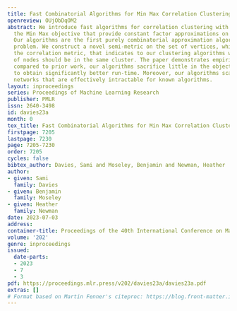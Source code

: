 ```yaml
---
title: Fast Combinatorial Algorithms for Min Max Correlation Clustering
openreview: OUjObDqOM2
abstract: We introduce fast algorithms for correlation clustering with respect to
  the Min Max objective that provide constant factor approximations on complete graphs.
  Our algorithms are the first purely combinatorial approximation algorithms for this
  problem. We construct a novel semi-metric on the set of vertices, which we call
  the correlation metric, that indicates to our clustering algorithms whether pairs
  of nodes should be in the same cluster. The paper demonstrates empirically that,
  compared to prior work, our algorithms sacrifice little in the objective quality
  to obtain significantly better run-time. Moreover, our algorithms scale to larger
  networks that are effectively intractable for known algorithms.
layout: inproceedings
series: Proceedings of Machine Learning Research
publisher: PMLR
issn: 2640-3498
id: davies23a
month: 0
tex_title: Fast Combinatorial Algorithms for Min Max Correlation Clustering
firstpage: 7205
lastpage: 7230
page: 7205-7230
order: 7205
cycles: false
bibtex_author: Davies, Sami and Moseley, Benjamin and Newman, Heather
author:
- given: Sami
  family: Davies
- given: Benjamin
  family: Moseley
- given: Heather
  family: Newman
date: 2023-07-03
address: 
container-title: Proceedings of the 40th International Conference on Machine Learning
volume: '202'
genre: inproceedings
issued:
  date-parts:
  - 2023
  - 7
  - 3
pdf: https://proceedings.mlr.press/v202/davies23a/davies23a.pdf
extras: []
# Format based on Martin Fenner's citeproc: https://blog.front-matter.io/posts/citeproc-yaml-for-bibliographies/
---
```

